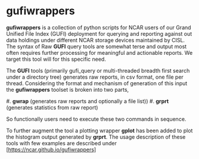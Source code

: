 # gufiwrappers

**gufiwrappers** is a collection of python scripts for NCAR users
of our Grand Unified File Index (GUFI) deployment for querying
and reporting against out data holdings under different 
NCAR storage devices maintained by CISL. The syntax of Raw **GUFI** 
query tools are somewhat terse and output most often 
requires further processing for meaningful and actionable reports. 
We target this tool will for this specific need.

The **GUFI** tools (primarily gufi_query or multi-threaded breadth
first search under a directory tree) generates raw reports, in csv
format, one file per thread. Considering the format and mechanism of
generation of this input the **gufiwrappers** toolset is broken 
into two parts,

#. **gwrap** (generates raw reports and optionally a file list))
#. **grprt** (generates statistics from raw report)

So functionally users need to execute these two commands in 
sequence.

To further augment the tool a plotting wrapper **gplot** has been
added to plot the histogram output generated by **grprt**. The
usage description of these tools with few examples are described
under [https://ncar.github.io/gufiwrappers]
